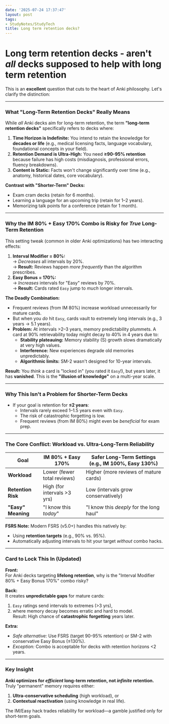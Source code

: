 ```yaml
---
date: '2025-07-24 17:37:47'
layout: post
tags:
- StudyNotes/StudyTech
title: Long term retention decks?
---
```


# Long term retention decks - aren't *all* decks supposed to help with long term retention

This is an **excellent** question that cuts to the heart of Anki philosophy. Let's clarify the distinction:

---

### **What "Long-Term Retention Decks" Really Means**
While *all* Anki decks aim for long-term retention, the term **"long-term retention decks"** specifically refers to decks where:
1.  **Time Horizon is Indefinite:** You intend to retain the knowledge for **decades or life** (e.g., medical licensing facts, language vocabulary, foundational concepts in your field).
2.  **Retention Demand is Ultra-High:** You need **≥90-95% retention** because failure has high costs (misdiagnosis, professional errors, fluency breakdowns).
3.  **Content is Static:** Facts won't change significantly over time (e.g., anatomy, historical dates, core vocabulary).

**Contrast with "Shorter-Term" Decks:**
- Exam cram decks (retain for 6 months).
- Learning a language for an upcoming trip (retain for 1–2 years).
- Memorizing talk points for a conference (retain for 1 month).

---

### **Why the IM 80% + Easy 170% Combo is Risky for *True* Long-Term Retention**
This setting tweak (common in older Anki optimizations) has two interacting effects:
1.  **Interval Modifier = 80%:**  
    → *Decreases* all intervals by 20%.  
    → **Result:** Reviews happen *more frequently* than the algorithm prescribes.  
2.  **Easy Bonus = 170%:**  
    → *Increases* intervals for "Easy" reviews by 70%.  
    → **Result:** Cards rated `Easy` jump to *much* longer intervals.  

**The Deadly Combination:**  
- Frequent reviews (from IM 80%) increase workload unnecessarily for mature cards.  
- But when you *do* hit `Easy`, cards vault to extremely long intervals (e.g., 3 years → 5.1 years).  
- **Problem:** At intervals >2–3 years, memory predictability plummets. A card at 90% retrievability today might decay to 40% in 4 years due to:  
  - **Stability plateauing:** Memory stability (S) growth slows dramatically at very high values.  
  - **Interference:** New experiences degrade old memories unpredictably.  
  - **Algorithmic limits:** SM-2 wasn't designed for 10-year intervals.  

**Result:** You *think* a card is "locked in" (you rated it `Easy`!), but years later, it has **vanished**. This is the **"illusion of knowledge"** on a multi-year scale.  

---

### **Why This Isn't a Problem for Shorter-Term Decks**
- If your goal is retention for **≤2 years**:  
  - Intervals rarely exceed 1–1.5 years even with `Easy`.  
  - The risk of catastrophic forgetting is low.  
  - Frequent reviews (from IM 80%) might even be *beneficial* for exam prep.  

---

### **The Core Conflict: Workload vs. Ultra-Long-Term Reliability**
| Goal                | IM 80% + Easy 170%          | Safer Long-Term Settings (e.g., IM 100%, Easy 130%) |
|---------------------|------------------------------|-----------------------------------------------------|
| **Workload**        | Lower (fewer total reviews)  | Higher (more reviews of mature cards)              |
| **Retention Risk**  | High (for intervals >3 yrs)  | Low (intervals grow conservatively)                |
| **"Easy" Meaning**  | "I know this *today*"        | "I know this *deeply* for the long haul"           |

**FSRS Note:** Modern FSRS (v5.0+) handles this natively by:  
- Using **retention targets** (e.g., 90% vs. 95%).  
- Automatically adjusting intervals to hit your target *without* combo hacks.  

---

### **Card to Lock This In (Updated)**
**Front:**  
For Anki decks targeting **lifelong retention**, why is the "Interval Modifier 80% + Easy Bonus 170%" combo risky?  

**Back:**  
It creates **unpredictable gaps** for mature cards:  
1. `Easy` ratings send intervals to extremes (>3 yrs),  
2. where memory decay becomes erratic and hard to model.  
Result: High chance of **catastrophic forgetting** years later.  

**Extra:**  
- *Safe alternative:* Use FSRS (target 90-95% retention) or SM-2 with conservative Easy Bonus (≤130%).  
- *Exception:* Combo is acceptable for decks with retention horizons <2 years.  

---

### Key Insight
**Anki optimizes for *efficient* long-term retention, not *infinite* retention.** Truly "permanent" memory requires either:  
1. **Ultra-conservative scheduling** (high workload), or  
2. **Contextual reactivation** (using knowledge in real life).  

The IM/Easy hack trades reliability for workload—a gamble justified only for short-term goals.
